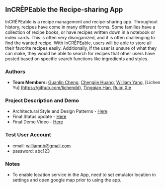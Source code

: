 ## InCRÊPEable the Recipe-sharing App

InCRÊPEable is a recipe management and recipe-sharing app. Throughout history, recipes have come in many different forms. Some families have a collection of recipe books, or have recipes written down in a notebook or index cards. This is often very disorganized, and it is often challenging to find the wanted recipe. With InCRÊPEable, users will be able to store all their favorite recipes easily. Additionally, if the user is unsure of what they can make, they would be able to search for recipes that other users have posted based on specific search functions like ingredients and styles.

### Authors
* **Team Members:** [Guanlin Cheng](https://github.com/Alden1999), [Chengjie Huang](https://github.com/KevinCJHuang), [William Yang](https://github.com/wywilliamyang9), [Lichen Yu] (https://github.com/lichendd), [Tingqian Han](https://github.com/AngelaTHan), [Ruiqi Xie](https://github.com/richardxie68)

### Project Description and Demo
* Architectural Style and Design Patterns - [Here](https://docs.google.com/document/d/1hK11cY9UpuFwoo6YyaWwX7ZV57GjdCePPv3f8OBUzAM/edit?usp=sharing)
* Final Status update - [Here](https://docs.google.com/document/d/17EY1VNAvwKrtjiCJmU_LmS93GyUjf4SKIa1uWnnANTM/edit?usp=sharing)
* Final Demo Video - [Here](https://drive.google.com/file/d/129k9dKYrcmA0L3KkIqWHAByRhJqNd7yQ/view?usp=sharing)

### Test User Account
* email: williamnb@gmail.com
* password: abc123

### Notes
* To enable location service in the App, need to set emulator location in settings and open google map prior to using the app.
